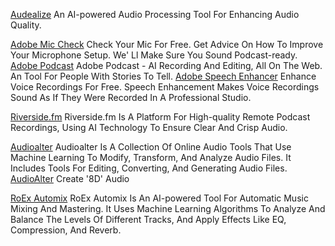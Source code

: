 
[Audealize](https://audealize.appspot.com/)
An AI-powered Audio Processing Tool For Enhancing Audio Quality.

[Adobe Mic Check](https://podcast.adobe.com/miccheck)
Check Your Mic For Free. Get Advice On How To Improve Your Microphone Setup. We' Ll Make Sure You Sound Podcast-ready.
[Adobe Podcast](http://podcast.adobe.com)
Adobe Podcast - AI Recording And Editing, All On The Web. An Tool For People With Stories To Tell.
[Adobe Speech Enhancer](https://podcast.adobe.com/enhance)
Enhance Voice Recordings For Free. Speech Enhancement Makes Voice Recordings Sound As If They Were Recorded In A Professional Studio.

[Riverside.fm](https://riverside.fm/)
Riverside.fm Is A Platform For High-quality Remote Podcast Recordings, Using AI Technology To Ensure Clear And Crisp Audio.

[Audioalter](https://audioalter.com/)
Audioalter Is A Collection Of Online Audio Tools That Use Machine Learning To Modify, Transform, And Analyze Audio Files. It Includes Tools For Editing, Converting, And Generating Audio Files.
[AudioAlter](https://audioalter.com/preset/8d-audio)
Create '8D' Audio

[RoEx Automix](Https://automix.roexaudio.com/)
RoEx Automix Is An AI-powered Tool For Automatic Music Mixing And Mastering. It Uses Machine Learning Algorithms To Analyze And Balance The Levels Of Different Tracks, And Apply Effects Like EQ, Compression, And Reverb.
